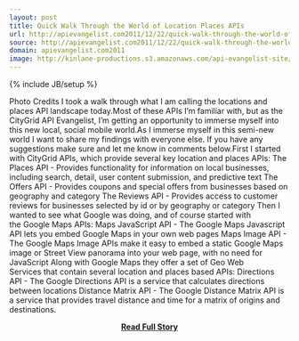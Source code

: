 ```yaml
---
layout: post
title: Quick Walk Through the World of Location Places APIs
url: http://apievangelist.com2011/12/22/quick-walk-through-the-world-of-location-&-places-apis/
source: http://apievangelist.com2011/12/22/quick-walk-through-the-world-of-location-&-places-apis/
domain: apievangelist.com2011
image: http://kinlane-productions.s3.amazonaws.com/api-evangelist-site/blog/local-search-map-pin.png
---
```

{% include JB/setup %}<p>Photo Credits I took a walk through what I am calling the locations and places API landscape today.Most of these APIs I’m familiar with, but as the CityGrid API Evangelist, I’m getting an opportunity to immerse myself into this new local, social mobile world.As I immerse myself in this semi-new world I want to share my findings with everyone else. If you have any suggestions make sure and let me know in comments below.First I started with CityGrid APIs, which provide several key location and places APIs: The Places API - Provides functionality for information on local businesses, including search, detail, user content submission, and predictive text The Offers API - Provides coupons and special offers from businesses based on geography and category The Reviews API - Provides access to customer reviews for businesses selected by id or by geography or category Then I wanted to see what Google was doing, and of course started with the Google Maps APIs: Maps JavaScript API - The Google Maps Javascript API lets you embed Google Maps in your own web pages Maps Image API - The Google Maps Image APIs make it easy to embed a static Google Maps image or Street View panorama into your web page, with no need for JavaScript Along with Google Maps they offer a set of Geo Web Services that contain several location and places based APIs: Directions API - The Google Directions API is a service that calculates directions between locations Distance Matrix API - The Google Distance Matrix API is a service that provides travel distance and time for a matrix of origins and destinations.</p>
<center><p><a href="http://apievangelist.com2011/12/22/quick-walk-through-the-world-of-location-&-places-apis/" style='padding:25px; font-sze:18px; font-weight: bold;'>Read Full Story</a></p></center>
